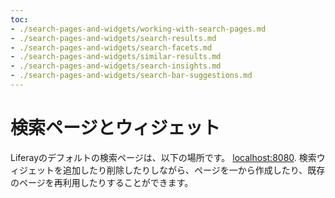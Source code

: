 ```yaml
---
toc:
- ./search-pages-and-widgets/working-with-search-pages.md
- ./search-pages-and-widgets/search-results.md
- ./search-pages-and-widgets/search-facets.md
- ./search-pages-and-widgets/similar-results.md
- ./search-pages-and-widgets/search-insights.md
- ./search-pages-and-widgets/search-bar-suggestions.md
---
```

# 検索ページとウィジェット

Liferayのデフォルトの検索ページは、以下の場所です。 <localhost:8080>. 検索ウィジェットを追加したり削除したりしながら、ページを一から作成したり、既存のページを再利用したりすることができます。
